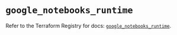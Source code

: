 # `google_notebooks_runtime`

Refer to the Terraform Registry for docs: [`google_notebooks_runtime`](https://registry.terraform.io/providers/hashicorp/google-beta/6.14.1/docs/resources/google_notebooks_runtime).
